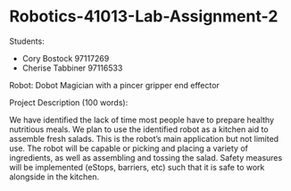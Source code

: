 # Robotics-41013-Lab-Assignment-2
Students:
- Cory Bostock 97117269
- Cherise Tabbiner 97116533

Robot:  Dobot Magician with a pincer gripper end effector

Project Description (100 words):

We have identified the lack of time most people have to prepare healthy nutritious meals. We plan to use the identified robot as a kitchen aid to assemble fresh salads. This is the robot’s main application but not limited use. The robot will be capable or picking and placing a variety of ingredients, as well as assembling and tossing the salad.  Safety measures will be implemented (eStops, barriers, etc) such that it is safe to work alongside in the kitchen.
